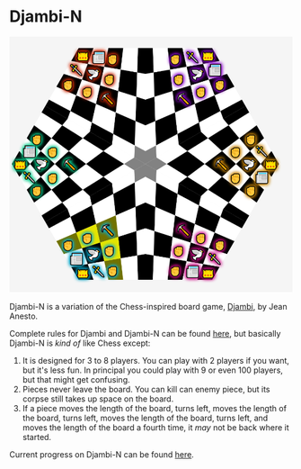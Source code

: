 # Djambi-N
<img src="docs/djambi6.png">

Djambi-N is a variation of the Chess-inspired board game, [Djambi][1], by Jean Anesto.

Complete rules for Djambi and Djambi-N can be found [here][2], but basically Djambi-N is _kind of_ like Chess except:
1. It is designed for 3 to 8 players. You can play with 2 players if you want, but it's less fun. In principal you could play with 9 or even 100 players, but that might get confusing.
2. Pieces never leave the board. You can kill can enemy piece, but its corpse still takes up space on the board.
3. If a piece moves the length of the board, turns left, moves the length of the board, turns left, moves the length of the board, turns left, and moves the length of the board a fourth time, it _may_ not be back where it started.


Current progress on Djambi-N can be found [here][3].

[1]: https://en.wikipedia.org/wiki/Djambi
[2]: docs/Rules.md
[3]: docs/Progress.md